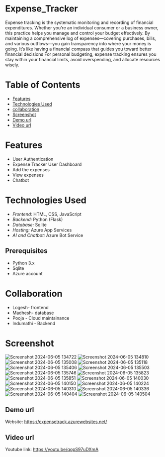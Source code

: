 # Expense_Tracker
Expense tracking is the systematic monitoring and recording of financial expenditures. Whether you’re an individual consumer or a business owner, this practice helps you manage and control your budget effectively.
By maintaining a comprehensive log of expenses—covering purchases, bills, and various outflows—you gain transparency into where your money is going. It’s like having a financial compass that guides you toward better financial decisions For personal budgeting, expense tracking ensures you stay within your financial limits, avoid overspending, and allocate resources wisely.

# Table of Contents

* [Features](#features)
* [Technologies Used](#technologies-used)
* [collaboration](#collaboration)
* [Screenshot](#screenshot)
* [Demo url](#demo-url)
* [Video url](#video-url)


# Features
- User Authentication
- Expense Tracker User Dashboard
- Add the expenses  
- View expenses
- Chatbot

# Technologies Used
* *Frontend:* HTML, CSS, JavaScript
* *Backend:* Python (Flask)
* *Database:* Sqlite
* *Hosting:* Azure App Services
* *AI and Chatbot:* Azure Bot Service

## Prerequisites
* Python 3.x
* Sqlite
* Azure account

# Collaboration
* Logesh- frontend
* Madhesh- database
* Pooja - Cloud maintainance
* Indumathi - Backend

# Screenshot
![Screenshot 2024-06-05 134722](https://github.com/1310pooja/expensetracker/assets/150259954/552f4e62-bff1-4972-8fae-b589e7754fe4)
![Screenshot 2024-06-05 134810](https://github.com/1310pooja/expensetracker/assets/150259954/79866593-d73b-4b32-a40b-f69d7cc32e61)
![Screenshot 2024-06-05 135008](https://github.com/1310pooja/expensetracker/assets/150259954/daee7980-7cdc-40a5-832c-19688d294d71)
![Screenshot 2024-06-05 135118](https://github.com/1310pooja/expensetracker/assets/150259954/7a68b264-a8b3-4607-add7-8da0d9c4d470)
![Screenshot 2024-06-05 135406](https://github.com/1310pooja/expensetracker/assets/150259954/11f26cdf-f24c-4e37-86dd-2db04ed56bb8)
![Screenshot 2024-06-05 135503](https://github.com/1310pooja/expensetracker/assets/150259954/664666a7-3c92-4491-9c2b-11249f7f100d)
![Screenshot 2024-06-05 135746](https://github.com/1310pooja/expensetracker/assets/150259954/06b9aaae-653f-4989-9d87-e47f3b4cd42c)
![Screenshot 2024-06-05 135823](https://github.com/1310pooja/expensetracker/assets/150259954/236a8194-f281-42a4-af2c-c54a51a8f885)
![Screenshot 2024-06-05 135851](https://github.com/1310pooja/expensetracker/assets/150259954/897fdec2-d4d2-4245-a87b-b23b73e931b1)
![Screenshot 2024-06-05 140030](https://github.com/1310pooja/expensetracker/assets/150259954/e7fd4b2b-62ed-4908-aa2e-9e13f4b25f5d)
![Screenshot 2024-06-05 140150](https://github.com/1310pooja/expensetracker/assets/150259954/d24d4019-7b00-477b-96e0-3a6ec3e89048)
![Screenshot 2024-06-05 140224](https://github.com/1310pooja/expensetracker/assets/150259954/eafd7473-2270-4815-b21e-86dcb6029aca)
![Screenshot 2024-06-05 140310](https://github.com/1310pooja/expensetracker/assets/150259954/bb56c650-924b-4895-a8d7-0c74f70fafcb)
![Screenshot 2024-06-05 140336](https://github.com/1310pooja/expensetracker/assets/150259954/b3832d8b-cfea-4570-980d-80978dc21e8e)
![Screenshot 2024-06-05 140404](https://github.com/1310pooja/expensetracker/assets/150259954/8b397620-8ff8-4c8f-81d5-387a991d59a8)
![Screenshot 2024-06-05 140504](https://github.com/1310pooja/expensetracker/assets/150259954/28bb7faa-cf8e-4f10-bd98-3d34702e0012)

## Demo url
Website: https://expensetrack.azurewebsites.net/

## Video url
Youtube link: https://youtu.be/qopS97uDXmA
